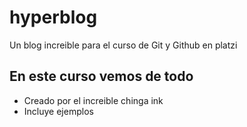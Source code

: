 # hyperblog
Un blog increible para el curso de Git y Github en platzi


## En este curso vemos de todo

* Creado por el increible chinga ink
* Incluye ejemplos 